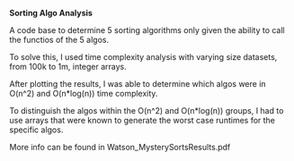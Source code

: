 **Sorting Algo Analysis**

A code base to determine 5 sorting algorithms only given the ability to call the functios of the 5 algos. 

To solve this, I used time complexity analysis with varying size datasets, from 100k to 1m, integer arrays. 

After plotting the results, I was able to determine which algos were in O(n^2) and O(n*log(n)) time complexity. 

To distinguish the algos within the O(n^2) and O(n*log(n)) groups, I had to use arrays that were known to generate the worst case runtimes for the specific algos.

More info can be found in Watson_MysterySortsResults.pdf
